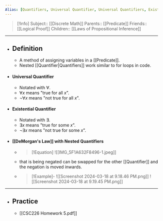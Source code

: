 ```yaml
---
Alias: [Quantifiers, Universal Quantifier, Universal Quantifiers, Existential Quantifier, Existential Quantifiers]
---
```

> [!Info]
> Subject:: [[Discrete Math]]
> Parents:: [[Predicate]]
> Friends:: [[Logical Proof]]
> Children:: [[Laws of Propositional Inference]]
---
- ## Definition
	- A method of assigning variables in a [[Predicate]].
	- Nested [[Quantifier|Quantifiers]] work similar to for loops in code.
- #### Universal Quantifier
	- Notated with $\forall$.
	- $\forall x$ means "true for all $x$".
	- $\neg \forall x$ means "not true for all $x$".
- #### Existential Quantifier
	- Notated with $\exists$.
	- $\exists x$ means "true for some $x$".
	- $\neg\exists x$ means "not true for some $x$".
- #### [[DeMorgan's Law]] with Nested Quantifiers
	- > [!Equation]
	  > ![[IMG_5F1A632F8496-1.jpeg]]
	- that is being negated can be swapped for the other [[Quantifier]] and the negation is moved inwards.
	- > [!Example]-
	  > ![[Screenshot 2024-03-18 at 9.18.46 PM.png]]
	  > ![[Screenshot 2024-03-18 at 9.19.45 PM.png]]
---
- ## Practice
	- [[CSC226 Homework 5.pdf]]